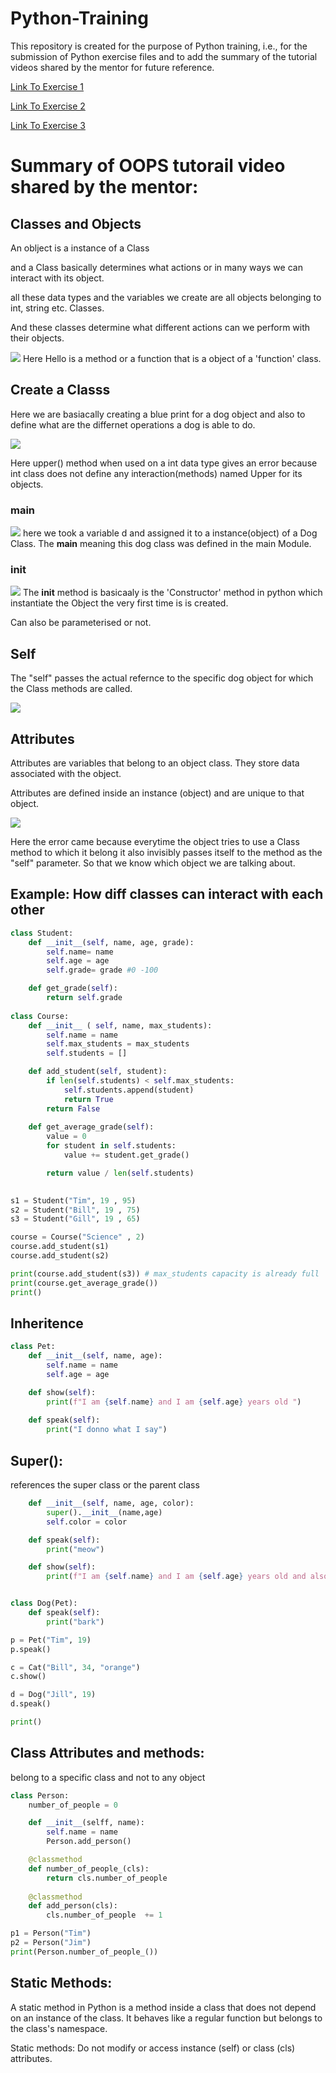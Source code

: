 # Python-Training
This repository is created for the purpose of Python training, i.e., for the submission of Python exercise files and to add the summary of the tutorial videos shared by the mentor for future reference.

[Link To Exercise 1](Excercise1-Basics.ipynb)

[Link To Exercise 2](Excercises2-Basics.ipynb)

[Link To Exercise 3](Python_Practice_Excercises.ipynb)


# Summary of OOPS tutorail video shared by the mentor:

## Classes and Objects
An oblject is a instance of a Class

and a Class basically determines what actions or in many ways we can interact with its object.

all these data types and the variables we create are all objects belonging to  int, string etc. Classes.

And these classes determine what different actions can we perform with their objects. 


![](oops_training_files/Class_Type.png)
Here Hello is a method or a function that is a object of a 'function' class.




## Create a Classs
Here we are basiacally creating a blue print for a dog object and also to define what are the differnet operations a dog is able to do.

![](oops_training_files/Class_Interaction_example.png)

Here upper() method when used on a int data type gives an error because int class does not define any interaction(methods) named Upper for its objects.


### __main__
![](oops_training_files/main__example.png)
here we took a variable d and assigned it to a instance(object) of a Dog Class.
The __main__ meaning this dog class was defined in the main Module.


### __init__
![](oops_training_files/init__example.png)
The __init__ method is basicaaly is the 'Constructor' method in python which instantiate the Object the very first time is is created.

Can also be parameterised or not.

## Self
The "self" passes the actual refernce to the specific dog object for which the Class methods are called.

![](oops_training_files/self_usage_example.png)

## Attributes
Attributes are variables that belong to an object class. They store data associated with the object.

Attributes are defined inside an instance (object) and are unique to that object.

![](oops_training_files/Self_missing_error.png)

Here the error came because everytime the object tries to use a Class method to which it belong it also invisibly passes itself  to the method as the "self" parameter. So that we know which object we are talking about.

## Example: How diff classes can interact with each other 
``` python
class Student:
    def __init__(self, name, age, grade):
        self.name= name
        self.age = age
        self.grade= grade #0 -100

    def get_grade(self):
        return self.grade
        
class Course:
    def __init__ ( self, name, max_students):
        self.name = name
        self.max_students = max_students
        self.students = []

    def add_student(self, student):
        if len(self.students) < self.max_students:
            self.students.append(student)
            return True 
        return False
    
    def get_average_grade(self):
        value = 0
        for student in self.students:
            value += student.get_grade()

        return value / len(self.students)
    

s1 = Student("Tim", 19 , 95)
s2 = Student("Bill", 19 , 75)
s3 = Student("Gill", 19 , 65)

course = Course("Science" , 2)
course.add_student(s1)
course.add_student(s2)

print(course.add_student(s3)) # max_students capacity is already full
print(course.get_average_grade())
print()
```

## Inheritence
``` python
class Pet:
    def __init__(self, name, age):
        self.name = name
        self.age = age

    def show(self):
        print(f"I am {self.name} and I am {self.age} years old ")
    
    def speak(self):
        print("I donno what I say")
```

## Super():
references the super class or the parent class 
``` python class Cat(Pet):
    def __init__(self, name, age, color):
        super().__init__(name,age)
        self.color = color 

    def speak(self):
        print("meow")

    def show(self):
        print(f"I am {self.name} and I am {self.age} years old and also I am {self.color} colored")


class Dog(Pet):
    def speak(self):
        print("bark")

p = Pet("Tim", 19)
p.speak()

c = Cat("Bill", 34, "orange")
c.show()

d = Dog("Jill", 19)
d.speak()

print()
```

## Class Attributes and methods:
belong to a specific class and not to any object

```python
class Person:
    number_of_people = 0

    def __init__(selff, name):
        self.name = name 
        Person.add_person()

    @classmethod
    def number_of_people_(cls):
        return cls.number_of_people  
    
    @classmethod
    def add_person(cls):
        cls.number_of_people  += 1

p1 = Person("Tim")
p2 = Person("Jim") 
print(Person.number_of_people_())
```

## Static Methods:
A static method in Python is a method inside a class that does not depend on an instance of the class. It behaves like a regular function but belongs to the class's namespace.

Static methods:  Do not modify or access instance (self) or class (cls) attributes.